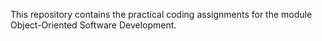 This repository contains the practical coding assignments for the module Object-Oriented Software Development.
